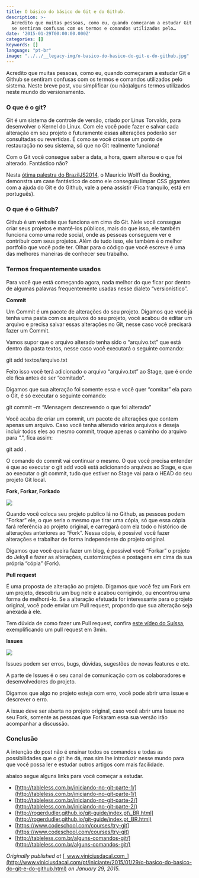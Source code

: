 ```yaml
---
title: O básico do básico do Git e do Github.
description: >-
  Acredito que muitas pessoas, como eu, quando começaram a estudar Git e Github
  se sentiram confusas com os termos e comandos utilizados pelo…
date: '2015-01-29T00:00:00.000Z'
categories: []
keywords: []
language: "pt-br"
image: "../../__legacy-img/o-basico-do-basico-do-git-e-do-github.jpg"
---
```


Acredito que muitas pessoas, como eu, quando começaram a estudar Git e Github se sentiram confusas com os termos e comandos utilizados pelo sistema. Neste breve post, vou simplificar (ou não)alguns termos utilizados neste mundo do versionamento.

### O que é o git?

Git é um sistema de controle de versão, criado por Linus Torvalds, para desenvolver o Kernel do Linux. Com ele você pode fazer e salvar cada alteração em seu projeto e futuramente essas alterações poderão ser consultadas ou revertidas. É como se você criasse um ponto de restauração no seu sistema, só que no Git realmente funciona!

Com o Git você consegue saber a data, a hora, quem alterou e o que foi alterado. Fantástico não?

Nesta [ótima palestra do BrazilJS2014](https://www.youtube.com/watch?v=R7NYx8wRrWg), o Mauricio Wolff da Booking, demonstra um case fantástico de como ele conseguiu limpar CSS gigantes com a ajuda do Git e do Github, vale a pena assistir (Fica tranquilo, está em português).

### O que é o Github?

Github é um website que funciona em cima do Git. Nele você consegue criar seus projetos e mantê-los públicos, mais do que isso, ele também funciona como uma rede social, onde as pessoas conseguem ver e contribuir com seus projetos. Além de tudo isso, ele também é o melhor portfolio que você pode ter. Olhar para o código que você escreve é uma das melhores maneiras de conhecer seu trabalho.

### Termos frequentemente usados

Para você que está começando agora, nada melhor do que ficar por dentro de algumas palavras frequentemente usadas nesse dialeto “versionístico”.

**Commit**

Um Commit é um pacote de alterações do seu projeto. Digamos que você já tenha uma pasta com os arquivos do seu projeto, você acabou de editar um arquivo e precisa salvar essas alterações no Git, nesse caso você precisará fazer um Commit.

Vamos supor que o arquivo alterado tenha sido o “arquivo.txt” que está dentro da pasta textos, nesse caso você executará o seguinte comando:

git add textos/arquivo.txt

Feito isso você terá adicionado o arquivo “arquivo.txt” ao Stage, que é onde ele fica antes de ser “comitado”.

Digamos que sua alteração foi somente essa e você quer “comitar” ela para o Git, é só executar o seguinte comando:

git commit –m “Mensagem descrevendo o que foi alterado”

Você acaba de criar um commit, um pacote de alterações que contem apenas um arquivo. Caso você tenha alterado vários arquivos e deseja incluir todos eles ao mesmo commit, troque apenas o caminho do arquivo para “.”, fica assim:

git add .

O comando do commit vai continuar o mesmo. O que você precisa entender é que ao executar o git add você está adicionando arquivos ao Stage, e que ao executar o git commit, tudo que estiver no Stage vai para o HEAD do seu projeto Git local.

**Fork, Forkar, Forkado**

![](../__legacy-img/0__VsjB4Wz6KbdSgc8o.jpg)

Quando você coloca seu projeto publico lá no Github, as pessoas podem “Forkar” ele, o que seria o mesmo que tirar uma cópia, só que essa cópia fará referência ao projeto original, e carregará com ela todo o histórico de alterações anteriores ao “Fork”. Nessa cópia, é possível você fazer alterações e trabalhar de forma independente do projeto original.

Digamos que você queira fazer um blog, é possível você “Forkar” o projeto do Jekyll e fazer as alterações, customizações e postagens em cima da sua própria “cópia” (Fork).

**Pull request**

É uma proposta de alteração ao projeto. Digamos que você fez um Fork em um projeto, descobriu um bug nele e acabou corrigindo, ou encontrou uma forma de melhorá-lo. Se a alteração efetuada for interessante para o projeto original, você pode enviar um Pull request, propondo que sua alteração seja anexada à ele.

Tem dúvida de como fazer um Pull request, confira [este vídeo do Suíssa](https://www.youtube.com/watch?v=E8MPe6tCMo8), exemplificando um pull request em 3min.

**Issues**

![](../__legacy-img/0__tPVTUpc2K7W8kjko.jpg)

Issues podem ser erros, bugs, dúvidas, sugestões de novas features e etc.

A parte de Issues é o seu canal de comunicação com os colaboradores e desenvolvedores do projeto.

Digamos que algo no projeto esteja com erro, você pode abrir uma issue e descrever o erro.

A issue deve ser aberta no projeto original, caso você abrir uma Issue no seu Fork, somente as pessoas que Forkaram essa sua versão irão acompanhar a discussão.

### Conclusão

A intenção do post não é ensinar todos os comandos e todas as possibilidades que o git lhe dá, mas sim lhe introduzir nesse mundo para que você possa ler e estudar outros artigos com mais facilidade.

abaixo segue alguns links para você começar a estudar.

*   [http://tableless.com.br/iniciando-no-git-parte-1/](http://tableless.com.br/iniciando-no-git-parte-1/)
*   [http://tableless.com.br/iniciando-no-git-parte-2/](http://tableless.com.br/iniciando-no-git-parte-2/)
*   [http://rogerdudler.github.io/git-guide/index.pt\_BR.html](http://rogerdudler.github.io/git-guide/index.pt_BR.html)
*   [https://www.codeschool.com/courses/try-git](https://www.codeschool.com/courses/try-git)
*   [http://tableless.com.br/alguns-comandos-git/](http://tableless.com.br/alguns-comandos-git/)

_Originally published at_ [_www.viniciusdacal.com_](http://www.viniciusdacal.com/pt/iniciante/2015/01/29/o-basico-do-basico-do-git-e-do-github.html) _on January 29, 2015._
